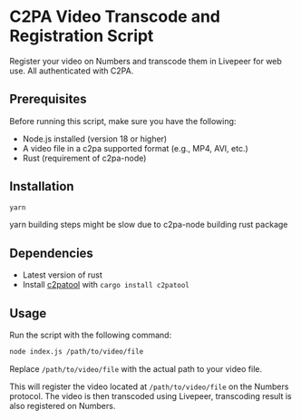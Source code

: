 # C2PA Video Transcode and Registration Script
Register your video on Numbers and transcode them in Livepeer for web use. All authenticated with C2PA.

## Prerequisites

Before running this script, make sure you have the following:

- Node.js installed (version 18 or higher)
- A video file in a c2pa supported format (e.g., MP4, AVI, etc.)
- Rust (requirement of c2pa-node)

## Installation

```bash
yarn
```

yarn building steps might be slow due to c2pa-node building rust package

## Dependencies
* Latest version of rust
* Install [c2patool](https://github.com/contentauth/c2patool) with `cargo install c2patool`

## Usage

Run the script with the following command:

```bash
node index.js /path/to/video/file
```

Replace `/path/to/video/file` with the actual path to your video file.

This will register the video located at `/path/to/video/file` on the Numbers protocol. The video is then transcoded using Livepeer, transcoding result is also registered on Numbers.

